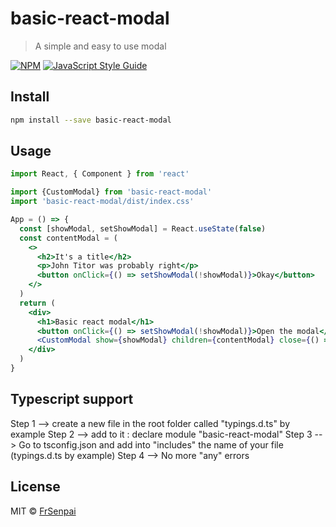 # basic-react-modal

> A simple and easy to use modal

[![NPM](https://img.shields.io/npm/v/basic-react-modal.svg)](https://www.npmjs.com/package/basic-react-modal) [![JavaScript Style Guide](https://img.shields.io/badge/code_style-standard-brightgreen.svg)](https://standardjs.com)

## Install

```bash
npm install --save basic-react-modal
```

## Usage

```jsx
import React, { Component } from 'react'

import {CustomModal} from 'basic-react-modal'
import 'basic-react-modal/dist/index.css'

App = () => {
  const [showModal, setShowModal] = React.useState(false)
  const contentModal = (
    <>
      <h2>It's a title</h2>
      <p>John Titor was probably right</p>
      <button onClick={() => setShowModal(!showModal)}>Okay</button>
    </>
  )
  return (
    <div>
      <h1>Basic react modal</h1>
      <button onClick={() => setShowModal(!showModal)}>Open the modal</button>
      <CustomModal show={showModal} children={contentModal} close={() => setShowModal(!showModal)}  />
    </div>
  )
}
```

## Typescript support

Step 1 --> create a new file in the root folder called "typings.d.ts" by example
Step 2 --> add to it : declare module "basic-react-modal"
Step 3 --> Go to tsconfig.json and add into "includes" the name of your file (typings.d.ts by example)
Step 4 --> No more "any" errors 

## License

MIT © [FrSenpai](https://github.com/FrSenpai)

